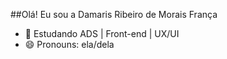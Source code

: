 
##Olá! Eu sou a Damaris Ribeiro de Morais França


- 🌱 Estudando ADS | Front-end | UX/UI
- 😄 Pronouns: ela/dela


          
          
